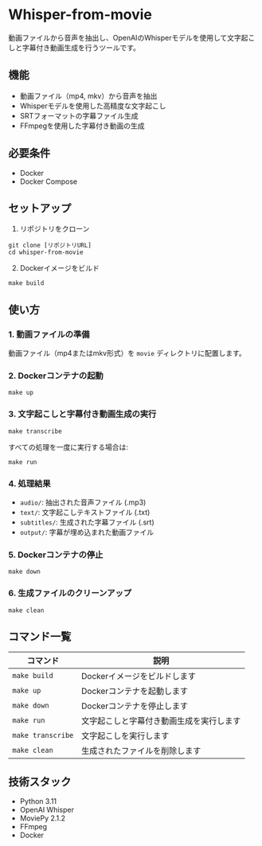 # Whisper-from-movie

動画ファイルから音声を抽出し、OpenAIのWhisperモデルを使用して文字起こしと字幕付き動画生成を行うツールです。

## 機能

- 動画ファイル（mp4, mkv）から音声を抽出
- Whisperモデルを使用した高精度な文字起こし
- SRTフォーマットの字幕ファイル生成
- FFmpegを使用した字幕付き動画の生成

## 必要条件

- Docker
- Docker Compose

## セットアップ

1. リポジトリをクローン
```
git clone [リポジトリURL]
cd whisper-from-movie
```

2. Dockerイメージをビルド
```
make build
```

## 使い方

### 1. 動画ファイルの準備

動画ファイル（mp4またはmkv形式）を `movie` ディレクトリに配置します。

### 2. Dockerコンテナの起動

```
make up
```

### 3. 文字起こしと字幕付き動画生成の実行

```
make transcribe
```

すべての処理を一度に実行する場合は:
```
make run
```

### 4. 処理結果

- `audio/`: 抽出された音声ファイル (.mp3)
- `text/`: 文字起こしテキストファイル (.txt)
- `subtitles/`: 生成された字幕ファイル (.srt)
- `output/`: 字幕が埋め込まれた動画ファイル

### 5. Dockerコンテナの停止

```
make down
```

### 6. 生成ファイルのクリーンアップ

```
make clean
```

## コマンド一覧

| コマンド | 説明 |
|---------|------|
| `make build` | Dockerイメージをビルドします |
| `make up` | Dockerコンテナを起動します |
| `make down` | Dockerコンテナを停止します |
| `make run` | 文字起こしと字幕付き動画生成を実行します |
| `make transcribe` | 文字起こしを実行します |
| `make clean` | 生成されたファイルを削除します |

## 技術スタック

- Python 3.11
- OpenAI Whisper
- MoviePy 2.1.2
- FFmpeg
- Docker